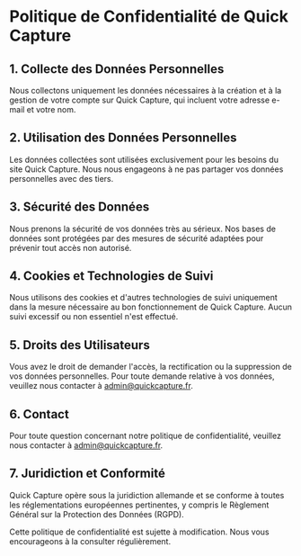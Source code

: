 # Politique de Confidentialité de Quick Capture

## 1. Collecte des Données Personnelles
Nous collectons uniquement les données nécessaires à la création et à la gestion de votre compte sur Quick Capture, qui incluent votre adresse e-mail et votre nom.

## 2. Utilisation des Données Personnelles
Les données collectées sont utilisées exclusivement pour les besoins du site Quick Capture. Nous nous engageons à ne pas partager vos données personnelles avec des tiers.

## 3. Sécurité des Données
Nous prenons la sécurité de vos données très au sérieux. Nos bases de données sont protégées par des mesures de sécurité adaptées pour prévenir tout accès non autorisé.

## 4. Cookies et Technologies de Suivi
Nous utilisons des cookies et d'autres technologies de suivi uniquement dans la mesure nécessaire au bon fonctionnement de Quick Capture. Aucun suivi excessif ou non essentiel n'est effectué.

## 5. Droits des Utilisateurs
Vous avez le droit de demander l'accès, la rectification ou la suppression de vos données personnelles. Pour toute demande relative à vos données, veuillez nous contacter à admin@quickcapture.fr.

## 6. Contact
Pour toute question concernant notre politique de confidentialité, veuillez nous contacter à admin@quickcapture.fr.

## 7. Juridiction et Conformité
Quick Capture opère sous la juridiction allemande et se conforme à toutes les réglementations européennes pertinentes, y compris le Règlement Général sur la Protection des Données (RGPD).

Cette politique de confidentialité est sujette à modification. Nous vous encourageons à la consulter régulièrement.
